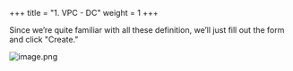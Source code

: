 +++
title = "1. VPC - DC"
weight = 1
+++


Since we’re quite familiar with all these definition, we’ll just fill out the form and click "Create."


![image.png](/images/004-iv-setup-vpc-dc-resources/14-619327-image.png)


